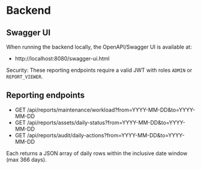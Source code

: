 # Backend

## Swagger UI

When running the backend locally, the OpenAPI/Swagger UI is available at:

- http://localhost:8080/swagger-ui.html

Security: These reporting endpoints require a valid JWT with roles `ADMIN` or `REPORT_VIEWER`.

## Reporting endpoints

- GET /api/reports/maintenance/workload?from=YYYY-MM-DD&to=YYYY-MM-DD
- GET /api/reports/assets/daily-status?from=YYYY-MM-DD&to=YYYY-MM-DD
- GET /api/reports/audit/daily-actions?from=YYYY-MM-DD&to=YYYY-MM-DD

Each returns a JSON array of daily rows within the inclusive date window (max 366 days).
